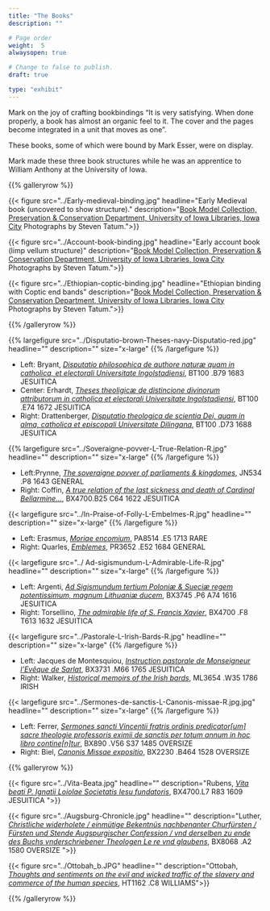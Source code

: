 ```yaml
---
title: "The Books"
description: ""

# Page order
weight:  5
alwaysopen: true

# Change to false to publish.
draft: true

type: "exhibit"
---
```


Mark on the joy of crafting bookbindings “It is very satisfying. When done properly, a book has almost an organic feel to it. The cover and the pages become integrated in a unit that moves as one”. 

These books, some of which were bound by Mark Esser, were on display. 


Mark made these three book structures while he was an apprentice to William Anthony at the University of Iowa.

{{% galleryrow %}}

{{< figure src="../Early-medieval-binding.jpg"
           headline="Early Medieval book (uncovered to show structure)."
           description="[Book Model Collection, Preservation & Conservation Department, University of Iowa Libraries, Iowa City](http://digital.lib.uiowa.edu/binding/) Photographs by Steven Tatum.">}}

{{< figure src="../Account-book-binding.jpg"
           headline="Early account book (limp vellum structure)"
           description="[Book Model Collection, Preservation & Conservation Department, University of Iowa Libraries, Iowa City](http://digital.lib.uiowa.edu/binding/) Photographs by Steven Tatum.">}}

{{< figure src="../Ethiopian-coptic-binding.jpg"
           headline="Ethiopian binding with Coptic end bands"
           description="[Book Model Collection, Preservation & Conservation Department, University of Iowa Libraries, Iowa City](http://digital.lib.uiowa.edu/binding/) Photographs by Steven Tatum.">}}

{{% /galleryrow %}}

{{% largefigure src="../Disputatio-brown-Theses-navy-Disputatio-red.jpg"
                headline=""
                description=""
                size="x-large" 
{{% /largefigure %}}
				
+ Left: Bryant, [*Disputatio philosophica de authore naturæ quam in catholica, et electorali Universitate Ingolstadiensi*](https://bc-primo.hosted.exlibrisgroup.com/primo-explore/fulldisplay?docid=ALMA-BC21319678650001021&context=L&vid=bclib_new&search_scope=bcl&tab=bcl_only&lang=en_US), BT100 .B79 1683 JESUITICA
+ Center: Erhardt, [*Theses theoligicæ de distincione divinorum attributorum in catholica et electorali Universitate Ingolstadiensi*](https://bc-primo.hosted.exlibrisgroup.com/primo-explore/fulldisplay?docid=ALMA-BC21364801190001021&context=L&vid=bclib_new&search_scope=bcl&tab=bcl_only&lang=en_US), BT100 .E74 1672 JESUITICA  
+ Right: Drattenberger, [*Disputatio theologica de scientia Dei, quam in alma, catholica et episcopali Universitate Dilingana*](https://bc-primo.hosted.exlibrisgroup.com/primo-explore/fulldisplay?docid=ALMA-BC21319679500001021&context=L&vid=bclib_new&search_scope=bcl&tab=bcl_only&lang=en_US), BT100 .D73 1688 JESUITICA 


{{% largefigure src="../Soveraigne-povver-L-True-Relation-R.jpg"
                headline=""
                description=""
                size="x-large"
{{% /largefigure %}}
				
+ Left:Prynne, [*The soveraigne povver of parliaments & kingdomes*](https://bc-primo.hosted.exlibrisgroup.com/primo-explore/fulldisplay?docid=ALMA-BC21338145230001021&context=L&vid=bclib_new&search_scope=bcl&tab=bcl_only&lang=en_US), JN534 .P8 1643 GENERAL  
+ Right: Coffin,  [*A true relation of the last sickness and death of Cardinal Bellarmine…*](https://bc-primo.hosted.exlibrisgroup.com/primo-explore/fulldisplay?docid=ALMA-BC21357337180001021&context=L&vid=bclib_new&search_scope=bcl&tab=bcl_only&lang=en_US),  BX4700.B25 C64 1622 JESUITICA 

{{< largefigure src="../In-Praise-of-Folly-L-Embelmes-R.jpg"
           headline=""
           description=""
		  size="x-large"
{{% /largefigure %}}

+ Left: Erasmus, [*Moriae encomium*](https://bc-primo.hosted.exlibrisgroup.com/primo-explore/fulldisplay?docid=ALMA-BC21363400060001021&context=L&vid=bclib_new&search_scope=bcl&tab=bcl_only&lang=en_US), PA8514 .E5 1713 RARE
+ Right: Quarles, [*Emblemes*](https://bc-primo.hosted.exlibrisgroup.com/primo-explore/fulldisplay?docid=ALMA-BC21377284200001021&context=L&vid=bclib_new&search_scope=lib_BURNS&tab=bcl_only&lang=en_US), PR3652 .E52 1684 GENERAL

{{< largefigure src="../ Ad-sigismundum-L-Admirable-Life-R.jpg"
           headline=""
           description=""
		   size="x-large"
{{% /largefigure %}}	
		   
+ Left: Argenti, [*Ad Sigismundum tertium Poloniæ & Sueciæ regem potentissimum, magnum Lithuaniæ ducem*](https://bc-primo.hosted.exlibrisgroup.com/primo-explore/fulldisplay?docid=ALMA-BC21377485240001021&context=L&vid=bclib_new&search_scope=lib_BURNS&tab=bcl_only&lang=en_US), BX3745 .P6 A74 1616 JESUITICA 
+ Right: Torsellino, [*The admirable life of S. Francis Xavier*](https://bc-primo.hosted.exlibrisgroup.com/primo-explore/fulldisplay?docid=ALMA-BC21330192510001021&context=L&vid=bclib_new&search_scope=lib_BURNS&tab=bcl_only&lang=en_US), BX4700 .F8 T613 1632 JESUITICA

{{< largefigure src="../Pastorale-L-Irish-Bards-R.jpg"
           headline=""
           description=""
		   size="x-large" 
{{% /largefigure %}}
		   
   
+ Left: Jacques de Montesquiou, [*Instruction pastorale de Monseigneur l’Evêque de Sarlat*](https://bc-primo.hosted.exlibrisgroup.com/primo-explore/fulldisplay?docid=ALMA-BC21315068380001021&context=L&vid=bclib_new&search_scope=lib_BURNS&tab=bcl_only&lang=en_US), BX3731 .M66 1765 JESUITICA
+ Right: Walker, [*Historical memoirs of the Irish bards*](https://bc-primo.hosted.exlibrisgroup.com/primo-explore/fulldisplay?docid=ALMA-BC21366766910001021&context=L&vid=bclib_new&search_scope=lib_BURNS&tab=bcl_only&lang=en_US),  ML3654 .W35 1786 IRISH

{{< largefigure src="../Sermones-de-sanctis-L-Canonis-missae-R.jpg.jpg"
           headline=""
           description=""
		   size="x-large"
{{% /largefigure %}}
		   
+ Left: Ferrer, [*Sermones sancti Vincentii fratris ordinis predicator[um] sacre theologie professoris eximii de sanctis per totum annum in hoc libro contine[n]tur*](https://bc-primo.hosted.exlibrisgroup.com/primo-explore/fulldisplay?docid=ALMA-BC21355361830001021&context=L&vid=bclib_new&search_scope=lib_BURNS&tab=bcl_only&lang=en_US), BX890 .V56 S37 1485 OVERSIZE
+ Right: Biel,  [*Canonis Missae expositio*](https://bc-primo.hosted.exlibrisgroup.com/primo-explore/fulldisplay?docid=ALMA-BC21355368440001021&context=L&vid=bclib_new&search_scope=lib_BURNS&tab=bcl_only&lang=en_US), BX2230 .B464 1528 OVERSIZE

{{% galleryrow %}}

{{< figure src="../Vita-Beata.jpg"
           headline=""
           description="Rubens, [*Vita beati P. Ignatii Loiolae Societatis Iesu fundatoris*](https://bc-primo.hosted.exlibrisgroup.com/primo-explore/fulldisplay?docid=ALMA-BC21346851500001021&context=L&vid=bclib_new&search_scope=lib_BURNS&tab=bcl_only&lang=en_US), BX4700.L7 R83 1609 JESUITICA ">}}

{{< figure src="../Augsburg-Chronicle.jpg"
           headline=""
           description="Luther, [*Christliche widerholete / einmütige Bekentnüs nachbenanter Churfürsten / Fürsten und Stende Augspurgischer Confession / vnd derselben zu ende des Buchs vnderschriebener Theologen Le re vnd glaubens*](https://bc-primo.hosted.exlibrisgroup.com/primo-explore/fulldisplay?docid=ALMA-BC21315407750001021&context=L&vid=bclib_new&search_scope=lib_BURNS&tab=bcl_only&lang=en_US), BX8068 .A2 1580 OVERSIZE ">}}

{{< figure src="../Ottobah_b.JPG"
           headline=""
           description="Ottobah, [*Thoughts and sentiments on the evil and wicked traffic of the slavery and commerce of the human species*](https://bc-primo.hosted.exlibrisgroup.com/primo-explore/fulldisplay?docid=ALMA-BC21376070570001021&context=L&vid=bclib_new&search_scope=lib_BURNS&tab=bcl_only&lang=en_US), HT1162 .C8 WILLIAMS">}}

{{% /galleryrow %}}